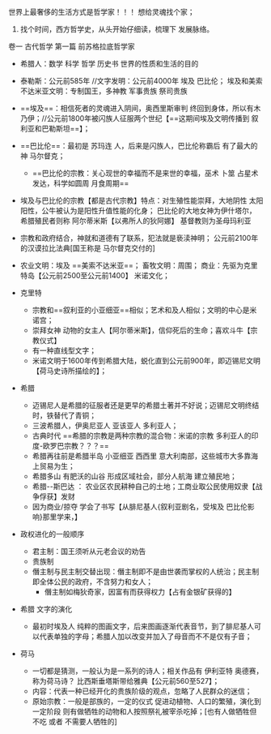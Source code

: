 世界上最奢侈的生活方式是哲学家！！！ 想给灵魂找个家；

1. 找个时间，西方哲学史，从头开始仔细读，梳理下  发展脉络。

卷一 古代哲学  第一篇 前苏格拉底哲学家

- 希腊人：数学  科学  哲学 历史书  世界的性质和生活的目的

- 泰勒斯：公元前585年  //文字发明：公元前4000年  埃及 巴比伦； 埃及和美索不达米亚文明：专制国王，多神教 军事贵族  祭司贵族

- ==埃及==：相信死者的灵魂进入阴间，奥西里斯审判  终回到身体，所以有木乃伊；//公元前1800年被闪族人征服两个世纪【==这期间埃及文明传播到 叙利亚和巴勒斯坦==】；

- ==巴比伦==：最初是 苏玛连 人，后来是闪族人，巴比伦称霸后 有了最大的神 马尔督克；
  
  - ==巴比伦的宗教：关心现世的幸福而不是来世的幸福，巫术   卜筮 占星术 发达，科学如圆周  月食周期==
  
- 埃及与巴比伦的宗教【都是古代宗教】特点：对生殖性能崇拜，大地阴性 太阳阳性，公牛被认为是阳性升值性能的化身；  巴比伦的大地女神为伊什塔尔， 希腊殖民者则称 阿尔蒂米斯【以弗所人的狄阿娜】  基督教则为圣母玛利亚

- 宗教和政府结合，神就和道德有了联系，犯法就是亵渎神明； 公元前2100年的汉谟拉比法典[国王称是 马尔督克交付的]

- 农业文明：埃及 ==美索不达米亚==； 畜牧文明：周围； 商业：先驱为克里特岛【公元前2500至公元前1400】 米诺文化； 

- 克里特
  - 宗教和==叙利亚的小亚细亚==相似；艺术和及人相似；文明的中心是米诺宫；
  - 崇拜女神  动物的女主人【阿尔蒂米斯】，信仰死后的生命；喜欢斗牛【宗教仪式】
  - 有一种直线型文字；
  - 米诺文明于1600年传到希腊大陆，蜕化直到公元前900年，即迈锡尼文明【荷马史诗所描绘的】；
  
- 希腊
  - 迈锡尼人是希腊的征服者还是更早的希腊土著并不好说；迈锡尼文明终结时，铁替代了青铜；
  - 三波希腊人，伊奥尼亚人  亚该亚人 多利亚人；
  - 古典时代  ==希腊的宗教是两种宗教的混合物：米诺的宗教   多利亚人的印度-欧罗巴宗教？？？==
  - 希腊再往前是希腊半岛 小亚细亚 西西里  意大利南部，这些城市大多靠海上贸易为生；
  - 希腊多山 有肥沃的山谷 形成区域社会，部分人航海  建立殖民地；
  - 希腊--斯巴达 ： 农业区农民耕种自己的土地；工商业取公民使用奴隶【战争俘获】发财
  - 因为商业/掠夺  学会了书写【从腓尼基人{叙利亚剧名，受埃及  巴比伦影响}那里学来，】
  
- 政权进化的一般顺序
  - 君主制：国王须听从元老会议的劝告
  - 贵族制
  - 僭主制与民主制交替出现：僭主制即不是由世袭而掌权的人统治；民主制即全体公民的政府，不含努力和女人；
    - 僭主制如梅狄奇家，因富有而获得权力【占有金银矿获得的】
  
- 希腊 文字的演化

  - 最初时埃及人  纯粹的图画文字，后来图画逐渐代表音节，到了腓尼基人可以代表单独的字母；希腊人加以改变并加入了母音而不不是仅有子音；

- 荷马

  - 一切都是猜测，一般认为是一系列的诗人；相关作品有 伊利亚特  奥德赛，称为荷马诗？ 比西斯垂塔斯带给雅典【公元前560至527】；
  - 内容：代表一种已经开化的贵族阶级的观点，忽略了人民群众的迷信；  
  - 原始宗教：一般是部族的，一定的仪式 促进动植物、人口的繁殖，演化到一定阶段 则有做牺牲的动物和人按照祭礼被宰杀吃掉；[也有人做牺牲但不吃 或者 不需要人牺牲的]

  


